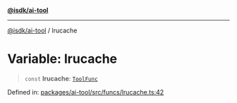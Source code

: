 [**@isdk/ai-tool**](../README.md)

***

[@isdk/ai-tool](../globals.md) / lrucache

# Variable: lrucache

> `const` **lrucache**: [`ToolFunc`](../classes/ToolFunc.md)

Defined in: [packages/ai-tool/src/funcs/lrucache.ts:42](https://github.com/isdk/ai-tool.js/blob/83a1524a1644365964efc043a7a7991d8fd46b49/src/funcs/lrucache.ts#L42)
